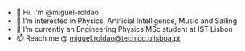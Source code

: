 - 👋 Hi, I’m @miguel-roldao
- 👀 I’m interested in Physics, Artificial Intelligence, Music and Sailing
- 🌱 I’m currently an Engineering Physics MSc student at IST Lisbon
- 📫 Reach me @ miguel.roldao@tecnico.ulisboa.pt

<!---
miguel-roldao/miguel-roldao is a ✨ special ✨ repository because its `README.md` (this file) appears on your GitHub profile.
You can click the Preview link to take a look at your changes.
--->
